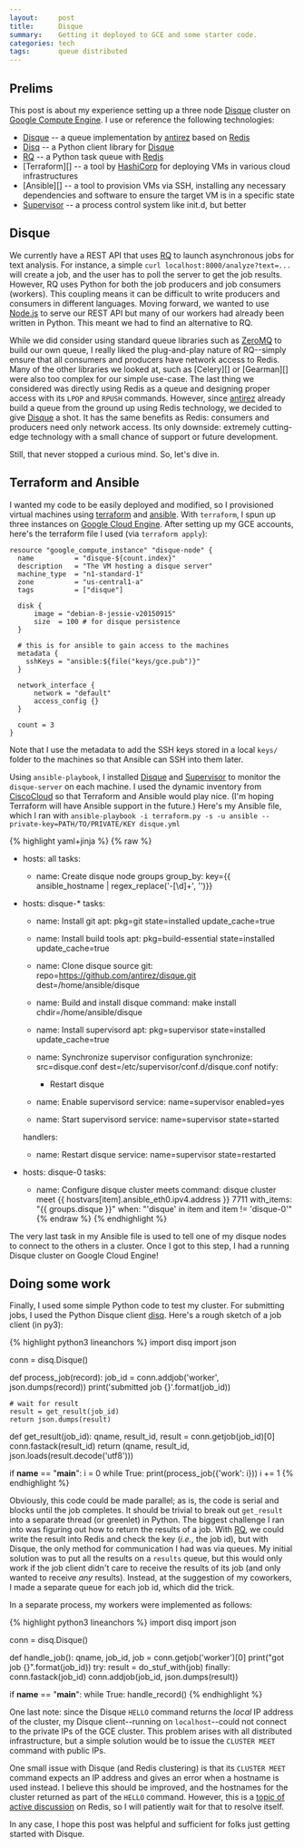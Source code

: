 ```yaml
---
layout:     post
title:      Disque
summary:    Getting it deployed to GCE and some starter code.
categories: tech
tags:       queue distributed
---
```


## Prelims
This post is about my experience setting up a three node [Disque][] cluster on [Google Compute Engine][gce]. I use or reference the following technologies:

* [Disque][] -- a queue implementation by [antirez][] based on [Redis][]
* [Disq][] -- a Python client library for [Disque][]
* [RQ][] -- a Python task queue with [Redis][]
* [Terraform][] -- a tool by [HashiCorp][] for deploying VMs in various cloud infrastructures
* [Ansible][] -- a tool to provision VMs via SSH, installing any necessary dependencies and software to ensure the target VM is in a specific state
* [Supervisor][] -- a process control system like init.d, but better

## Disque
We currently have a REST API that uses [RQ][] to launch asynchronous jobs for text analysis. For instance, a simple `curl localhost:8000/analyze?text=...` will create a job, and the user has to poll the server to get the job results. However, RQ uses Python for both the job producers and job consumers (workers). This coupling means it can be difficult to write producers and consumers in different languages. Moving forward, we wanted to use [Node.js][] to serve our REST API but many of our workers had already been written in Python. This meant we had to find an alternative to RQ.

While we did consider using standard queue libraries such as [ZeroMQ][] to build our own queue, I really liked the plug-and-play nature of RQ--simply ensure that all consumers and producers have network access to Redis. Many of the other libraries we looked at, such as [Celery][] or [Gearman][] were also too complex for our simple use-case. The last thing we considered was directly using Redis as a queue and designing proper access with its `LPOP` and `RPUSH` commands. However, since [antirez][] already build a queue from the ground up using Redis technology, we decided to give [Disque][] a shot. It has the same benefits as Redis: consumers and producers need only network access. Its only downside: extremely cutting-edge technology with a small chance of support or future development.

Still, that never stopped a curious mind. So, let's dive in.

## Terraform and Ansible
I wanted my code to be easily deployed and modified, so I provisioned virtual machines using [terraform](https://terraform.io) and [ansible](http://ansible.com). With `terraform`, I spun up three instances on [Google Cloud Engine](https://cloud.google.com/). After setting up my GCE accounts, here's the terraform file I used (via `terraform apply`):

    resource "google_compute_instance" "disque-node" {
      name          = "disque-${count.index}"
      description   = "The VM hosting a disque server"
      machine_type  = "n1-standard-1"
      zone          = "us-central1-a"
      tags          = ["disque"]

      disk {
          image = "debian-8-jessie-v20150915"
          size  = 100 # for disque persistence
      }

      # this is for ansible to gain access to the machines
      metadata {
        sshKeys = "ansible:${file("keys/gce.pub")}"
      }

      network_interface {
          network = "default"
          access_config {}
      }

      count = 3
    }

Note that I use the metadata to add the SSH keys stored in a local `keys/` folder to the machines so that Ansible can SSH into them later.

Using `ansible-playbook`, I installed [Disque][] and [Supervisor][] to monitor the `disque-server` on each machine. I used the dynamic inventory from [CiscoCloud](https://github.com/CiscoCloud/terraform.py) so that Terraform and Ansible would play nice. (I'm hoping Terraform will have Ansible support in the future.) Here's my Ansible file, which I ran with `ansible-playbook -i terraform.py -s -u ansible --private-key=PATH/TO/PRIVATE/KEY disque.yml `

{% highlight yaml+jinja %}
{% raw %}
- hosts: all
  tasks:
    - name: Create disque node groups
      group_by: key={{ ansible_hostname | regex_replace('-[\d]+', '')}}

- hosts: disque-*
  tasks:
    - name: Install git
      apt: pkg=git state=installed update_cache=true

    - name: Install build tools
      apt: pkg=build-essential state=installed update_cache=true

    - name: Clone disque source
      git: repo=https://github.com/antirez/disque.git dest=/home/ansible/disque

    - name: Build and install disque
      command: make install chdir=/home/ansible/disque

    - name: Install supervisord
      apt: pkg=supervisor state=installed update_cache=true

    - name: Synchronize supervisor configuration
      synchronize: src=disque.conf dest=/etc/supervisor/conf.d/disque.conf
      notify:
        - Restart disque

    - name: Enable supervisord
      service: name=supervisor enabled=yes

    - name: Start supervisord
      service: name=supervisor state=started

  handlers:
    - name: Restart disque
      service: name=supervisor state=restarted

- hosts: disque-0
  tasks:
    - name: Configure disque cluster meets
      command: disque cluster meet {{ hostvars[item].ansible_eth0.ipv4.address }} 7711
      with_items: "{{ groups.disque }}"
      when: "'disque' in item and item != 'disque-0'"
{% endraw %}
{% endhighlight %}

The very last task in my Ansible file is used to tell one of my disque nodes to connect to the others in a cluster. Once I got to this step, I had a running Disque cluster on Google Cloud Engine!

## Doing some work
Finally, I used some simple Python code to test my cluster. For submitting jobs, I used the Python Disque client [disq][]. Here's a rough sketch of a job client (in py3):

{% highlight python3 lineanchors %}
import disq
import json

conn = disq.Disque()

def process_job(record):
    job_id = conn.addjob('worker', json.dumps(record))
    print('submitted job {}'.format(job_id))

    # wait for result
    result = get_result(job_id)
    return json.dumps(result)

def get_result(job_id):
    qname, result_id, result = conn.getjob(job_id)[0]
    conn.fastack(result_id)
    return (qname, result_id, json.loads(result.decode('utf8')))

if __name__ == "__main__":
    i = 0
    while True:
      print(process_job({'work': i}))
      i += 1
{% endhighlight %}

Obviously, this code could be made parallel; as is, the code is serial and blocks until the job completes. It should be trivial to break out `get_result` into a separate thread (or greenlet) in Python. The biggest challenge I ran into was figuring out how to return the results of a job. With [RQ][], we could write the result into Redis and check the key (_i.e._, the job id), but with Disque, the only method for communication I had was via queues. My initial solution was to put all the results on a `results` queue, but this would only work if the job client didn't care to receive the results of its job (and only wanted to receive *any* results). Instead, at the suggestion of my coworkers, I made a separate queue for each job id, which did the trick.

In a separate process, my workers were implemented as follows:

{% highlight python3 lineanchors %}
import disq
import json

conn = disq.Disque()

def handle_job():
    qname, job_id, job = conn.getjob('worker')[0]
    print("got job {}".format(job_id))
    try:
        result = do_stuf_with(job)
    finally:
        conn.fastack(job_id)
    conn.addjob(job_id, json.dumps(result))

if __name__ == "__main__":
    while True:
        handle_record()
{% endhighlight %}

One last note: since the Disque `HELLO` command returns the *local* IP address of the cluster, my Disque client--running on `localhost`--could not connect to the private IPs of the GCE cluster. This problem arises with all distributed infrastructure, but a simple solution would be to issue the `CLUSTER MEET` command with public IPs.

One small issue with Disque (and Redis clustering) is that its `CLUSTER MEET` command expects an IP address and gives an error when a hostname is used instead. I believe this should be improved, and the hostnames for the cluster returned as part of the `HELLO` command. However, this is a [topic of active discussion](https://github.com/antirez/redis/issues/2186) on Redis, so I will patiently wait for that to resolve itself.

In any case, I hope this post was helpful and sufficient for folks just getting started with Disque.

[disque]:     http://github.com/antirez/disque  "disque"
[gce]:        https://cloud.google.com/         "Google Compute Engine"
[antirez]:    http://antirez.com                "Salvatore Sanfilippo"
[redis]:      https://redis.org                 "Redis"
[rq]:         http://python-rq.org              "RQ"
[disq]:       https://github.com/ryansb/disq    "disq"
[hashicorp]:  https://hashicorp.com             "HashiCorp"
[swagger]:    http://swagger.io                 "Swagger"
[zeromq]:     http://zeromq.org                 "ZeroMQ"
[node.js]:    https://nodejs.org                "Node.js"
[supervisor]: http://supervisord.org/           "Supervisord"
